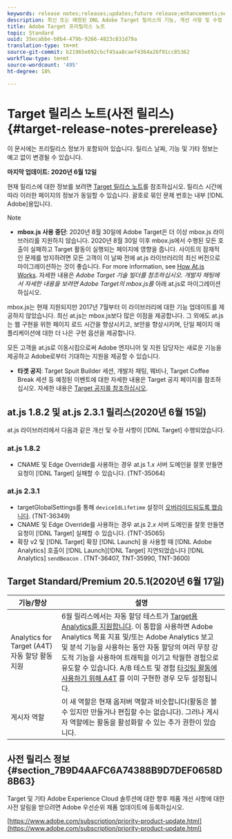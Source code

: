 ```yaml
---
keywords: release notes;releases;updates;future release;enhancements;new features;fixes;updates
description: 최신 또는 예정된 DNL Adobe Target 릴리스의 기능, 개선 사항 및 수정 사항에 대한 정보를 제공하는 릴리스 노트입니다.
title: Adobe Target 프리릴리스 노트
topic: Standard
uuid: 35ecabbe-b8b4-479b-9266-4823c831d79a
translation-type: tm+mt
source-git-commit: b21965e692cbcf45aa8caef4364a26f91cc85362
workflow-type: tm+mt
source-wordcount: '495'
ht-degree: 18%

---
```



# Target 릴리스 노트(사전 릴리스){#target-release-notes-prerelease}

이 문서에는 프리릴리스 정보가 포함되어 있습니다. 릴리스 날짜, 기능 및 기타 정보는 예고 없이 변경될 수 있습니다.

**마지막 업데이트: 2020년 6월 12일**

현재 릴리스에 대한 정보를 보려면 [Target 릴리스 노트](release-notes.md)를 참조하십시오. 릴리스 시간에 따라 이러한 페이지의 정보가 동일할 수 있습니다. 괄호로 묶인 문제 번호는 내부 [!DNL Adobe]용입니다.

>[!NOTE]
>
>* **mbox.js 사용 중단**: 2020년 8월 30일에 Adobe Target은 더 이상 mbox.js 라이브러리를 지원하지 않습니다. 2020년 8월 30일 이후 mbox.js에서 수행된 모든 호출이 실패하고 Target 활동이 실행되는 페이지에 영향을 줍니다. 사이트의 잠재적인 문제를 방지하려면 모든 고객이 이 날짜 전에 at.js 라이브러리의 최신 버전으로 마이그레이션하는 것이 좋습니다. For more information, see [How At.js Works](/help/c-implementing-target/c-implementing-target-for-client-side-web/c-how-atjs-works/how-atjs-works.md). 자세한 내용은 *Adobe Target 기술 빌더를 참조하십시오. 개발자 채팅에서 자세한 내용을 보려면 Adobe Target의 mbox.js를* 아래 at.js로 마이그레이션하십시오.
   >
   >   
   mbox.js는 현재 지원되지만 2017년 7월부터 이 라이브러리에 대한 기능 업데이트를 제공하지 않았습니다. 최신 at.js는 mbox.js보다 많은 이점을 제공합니다. 그 외에도 at.js는 웹 구현을 위한 페이지 로드 시간을 향상시키고, 보안을 향상시키며, 단일 페이지 애플리케이션에 대한 더 나은 구현 옵션을 제공합니다.
   >
   >   
   모든 고객을 at.js로 이동시킴으로써 Adobe 엔지니어 및 지원 담당자는 새로운 기능을 제공하고 Adobe로부터 기대하는 지원을 제공할 수 있습니다.
   >
   >
* **타겟 공지**: Target Spuit Builder 세션, 개발자 채팅, 웨비나, Target Coffee Break 세션 등 예정된 이벤트에 대한 자세한 내용은 Target 공지 페이지를 참조하십시오. 자세한 내용은 [Target 공지를 참조하십시오](/help/r-release-notes/target-announcements.md).


## at.js 1.8.2 및 at.js 2.3.1 릴리스(2020년 6월 15일)

at.js 라이브러리에서 다음과 같은 개선 및 수정 사항이 [!DNL Target] 수행되었습니다.

### at.js 1.8.2

* CNAME 및 Edge Override를 사용하는 경우 at.js 1.*x* 서버 도메인을 잘못 만들면 요청이 [!DNL Target] 실패할 수 있습니다. (TNT-35064)

### at.js 2.3.1

* targetGlobalSettings를 통해 `deviceIdLifetime` 설정이 [오버라이드되도록 했습니다](/help/c-implementing-target/c-implementing-target-for-client-side-web/targetgobalsettings.md). (TNT-36349)
* CNAME 및 Edge Override를 사용하는 경우 at.js 2.*x* 서버 도메인을 잘못 만들면 요청이 [!DNL Target] 실패할 수 있습니다. (TNT-35065)
* 확장 v2 및 [!DNL Target] 확장 [!DNL Launch] 을 사용할 때 [!DNL Adobe Analytics] 호출이 [!DNL Launch][!DNL Target] 지연되었습니다 [!DNL Analytics] `sendBeacon` . (TNT-36407, TNT-35990, TNT-3600)

## Target Standard/Premium 20.5.1(2020년 6월 17일)

| 기능/향상 | 설명 |
| --- | --- |
| Analytics for Target (A4T) 자동 할당 활동 지원 | 6월 릴리스에서는 자동 할당 테스트가 [Target용 Analytics를 지원합니다](/help/c-integrating-target-with-mac/a4t/a4t.md). 이 통합을 사용하면 Adobe Analytics 목표 지표 및/또는 Adobe Analytics 보고 및 분석 기능을 사용하는 동안 자동 할당의 여러 무장 강도적 기능을 사용하여 트래픽을 이기고 탁월한 경험으로 유도할 수 있습니다. A/B 테스트 및 경험 [타깃팅 활동에 사용하기 위해 A4T](/help/c-integrating-target-with-mac/a4t/a4timplementation.md) 를 이미 구현한 경우 모두 설정됩니다. |
| 게시자 역할 | 이 새 역할은 현재 옵저버 역할과 비슷합니다(활동은 볼 수 있지만 만들거나 편집할 수는 없습니다). 그러나 게시자 역할에는 활동을 활성화할 수 있는 추가 권한이 있습니다. |

## 사전 릴리스 정보 {#section_7B9D4AAFC6A74388B9D7DEF0658D8B63}

Target 및 기타 Adobe Experience Cloud 솔루션에 대한 향후 제품 개선 사항에 대한 사전 알림을 받으려면 Adobe 우선순위 제품 업데이트에 등록하십시오.

[https://www.adobe.com/subscription/priority-product-update.html](https://www.adobe.com/subscription/priority-product-update.html)
